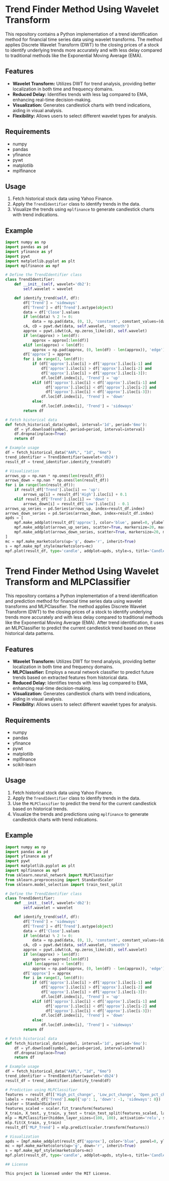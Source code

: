 
# Trend Finder Method Using Wavelet Transform

This repository contains a Python implementation of a trend identification method for financial time series data using wavelet transforms. The method applies Discrete Wavelet Transform (DWT) to the closing prices of a stock to identify underlying trends more accurately and with less delay compared to traditional methods like the Exponential Moving Average (EMA).

## Features

- **Wavelet Transform:** Utilizes DWT for trend analysis, providing better localization in both time and frequency domains.
- **Reduced Delay:** Identifies trends with less lag compared to EMA, enhancing real-time decision-making.
- **Visualization:** Generates candlestick charts with trend indications, aiding in visual analysis.
- **Flexibility:** Allows users to select different wavelet types for analysis.

## Requirements

- numpy
- pandas
- yfinance
- pywt
- matplotlib
- mplfinance

## Usage

1. Fetch historical stock data using Yahoo Finance.
2. Apply the `TrendIdentifier` class to identify trends in the data.
3. Visualize the trends using `mplfinance` to generate candlestick charts with trend indications.

## Example

```python
import numpy as np
import pandas as pd
import yfinance as yf
import pywt
import matplotlib.pyplot as plt
import mplfinance as mpf

# Define the TrendIdentifier class
class TrendIdentifier:
    def __init__(self, wavelet='db2'):
        self.wavelet = wavelet

    def identify_trend(self, df):
        df['Trend'] = 'sideways'
        df['Trend'] = df['Trend'].astype(object)
        data = df['Close'].values
        if len(data) % 2 != 0:
            data = np.pad(data, (0, 1), 'constant', constant_values=(data[-1],))
        cA, cD = pywt.dwt(data, self.wavelet, 'smooth')
        approx = pywt.idwt(cA, np.zeros_like(cD), self.wavelet)
        if len(approx) > len(df):
            approx = approx[:len(df)]
        elif len(approx) < len(df):
            approx = np.pad(approx, (0, len(df) - len(approx)), 'edge')
        df['approx'] = approx
        for i in range(3, len(df)):
            if (df['approx'].iloc[i] > df['approx'].iloc[i-1] and 
                df['approx'].iloc[i] > df['approx'].iloc[i-2] and 
                df['approx'].iloc[i] > df['approx'].iloc[i-3]):
                df.loc[df.index[i], 'Trend'] = 'up'
            elif (df['approx'].iloc[i] < df['approx'].iloc[i-1] and 
                  df['approx'].iloc[i] < df['approx'].iloc[i-2] and 
                  df['approx'].iloc[i] < df['approx'].iloc[i-3]):
                df.loc[df.index[i], 'Trend'] = 'down'
            else:
                df.loc[df.index[i], 'Trend'] = 'sideways'
        return df

# Fetch historical data
def fetch_historical_data(symbol, interval='1d', period='6mo'):
    df = yf.download(symbol, period=period, interval=interval)
    df.dropna(inplace=True)
    return df

# Example usage
df = fetch_historical_data("AAPL", "1d", "6mo")
trend_identifier = TrendIdentifier(wavelet='db24')
result_df = trend_identifier.identify_trend(df)

# Visualization
arrows_up = np.nan * np.ones(len(result_df))
arrows_down = np.nan * np.ones(len(result_df))
for i in range(len(result_df)):
    if result_df['Trend'].iloc[i] == 'up':
        arrows_up[i] = result_df['High'].iloc[i] + 0.1
    elif result_df['Trend'].iloc[i] == 'down':
        arrows_down[i] = result_df['Low'].iloc[i] - 0.1
arrows_up_series = pd.Series(arrows_up, index=result_df.index)
arrows_down_series = pd.Series(arrows_down, index=result_df.index)
apds = [
    mpf.make_addplot(result_df['approx'], color='blue', panel=0, ylabel='Approximation'),
    mpf.make_addplot(arrows_up_series, scatter=True, markersize=20, marker='^', alpha=0.35, color='green', panel=0),
    mpf.make_addplot(arrows_down_series, scatter=True, markersize=20, marker='v', alpha=0.35, color='red', panel=0)
]
mc = mpf.make_marketcolors(up='g', down='r', inherit=True)
s = mpf.make_mpf_style(marketcolors=mc)
mpf.plot(result_df, type='candle', addplot=apds, style=s, title='Candlestick Chart with Wavelet Trends', volume=False, savefig='candlestick_chart_with_wavelet_trends.svg')
```

# Trend Finder Method Using Wavelet Transform and MLPClassifier

This repository contains a Python implementation of a trend identification and prediction method for financial time series data using wavelet transforms and MLPClassifier. The method applies Discrete Wavelet Transform (DWT) to the closing prices of a stock to identify underlying trends more accurately and with less delay compared to traditional methods like the Exponential Moving Average (EMA). After trend identification, it uses an MLPClassifier to predict the current candlestick trend based on these historical data patterns.

## Features

- **Wavelet Transform:** Utilizes DWT for trend analysis, providing better localization in both time and frequency domains.
- **MLPClassifier:** Employs a neural network classifier to predict future trends based on extracted features from historical data.
- **Reduced Delay:** Identifies trends with less lag compared to EMA, enhancing real-time decision-making.
- **Visualization:** Generates candlestick charts with trend indications, aiding in visual analysis.
- **Flexibility:** Allows users to select different wavelet types for analysis.

## Requirements

- numpy
- pandas
- yfinance
- pywt
- matplotlib
- mplfinance
- scikit-learn

## Usage

1. Fetch historical stock data using Yahoo Finance.
2. Apply the `TrendIdentifier` class to identify trends in the data.
3. Use the `MLPClassifier` to predict the trend for the current candlestick based on historical trends.
4. Visualize the trends and predictions using `mplfinance` to generate candlestick charts with trend indications.

## Example

```python
import numpy as np
import pandas as pd
import yfinance as yf
import pywt
import matplotlib.pyplot as plt
import mplfinance as mpf
from sklearn.neural_network import MLPClassifier
from sklearn.preprocessing import StandardScaler
from sklearn.model_selection import train_test_split

# Define the TrendIdentifier class
class TrendIdentifier:
    def __init__(self, wavelet='db2'):
        self.wavelet = wavelet

    def identify_trend(self, df):
        df['Trend'] = 'sideways'
        df['Trend'] = df['Trend'].astype(object)
        data = df['Close'].values
        if len(data) % 2 != 0:
            data = np.pad(data, (0, 1), 'constant', constant_values=(data[-1],))
        cA, cD = pywt.dwt(data, self.wavelet, 'smooth')
        approx = pywt.idwt(cA, np.zeros_like(cD), self.wavelet)
        if len(approx) > len(df):
            approx = approx[:len(df)]
        elif len(approx) < len(df):
            approx = np.pad(approx, (0, len(df) - len(approx)), 'edge')
        df['approx'] = approx
        for i in range(3, len(df)):
            if (df['approx'].iloc[i] > df['approx'].iloc[i-1] and 
                df['approx'].iloc[i] > df['approx'].iloc[i-2] and 
                df['approx'].iloc[i] > df['approx'].iloc[i-3]):
                df.loc[df.index[i], 'Trend'] = 'up'
            elif (df['approx'].iloc[i] < df['approx'].iloc[i-1] and 
                  df['approx'].iloc[i] < df['approx'].iloc[i-2] and 
                  df['approx'].iloc[i] < df['approx'].iloc[i-3]):
                df.loc[df.index[i], 'Trend'] = 'down'
            else:
                df.loc[df.index[i], 'Trend'] = 'sideways'
        return df

# Fetch historical data
def fetch_historical_data(symbol, interval='1d', period='6mo'):
    df = yf.download(symbol, period=period, interval=interval)
    df.dropna(inplace=True)
    return df

# Example usage
df = fetch_historical_data("AAPL", "1d", "6mo")
trend_identifier = TrendIdentifier(wavelet='db24')
result_df = trend_identifier.identify_trend(df)

# Prediction using MLPClassifier
features = result_df[['High_pct_change', 'Low_pct_change', 'Open_pct_change', 'Close_pct_change']]
labels = result_df['Trend'].map({'up': 1, 'down': -1, 'sideways': 0})
scaler = StandardScaler()
features_scaled = scaler.fit_transform(features)
X_train, X_test, y_train, y_test = train_test_split(features_scaled, labels, test_size=0.4, shuffle=False)
mlp = MLPClassifier(hidden_layer_sizes=(100, 100), activation='relu', solver='sgd', learning_rate_init=0.01, max_iter=200)
mlp.fit(X_train, y_train)
result_df['MLP_Trend'] = mlp.predict(scaler.transform(features))

# Visualization
apds = [mpf.make_addplot(result_df['approx'], color='blue', panel=0, ylabel='Approximation')]
mc = mpf.make_marketcolors(up='g', down='r', inherit=True)
s = mpf.make_mpf_style(marketcolors=mc)
mpf.plot(result_df, type='candle', addplot=apds, style=s, title='Candlestick Chart with Wavelet and MLP Predicted Trends', volume=False)

## License

This project is licensed under the MIT License.
